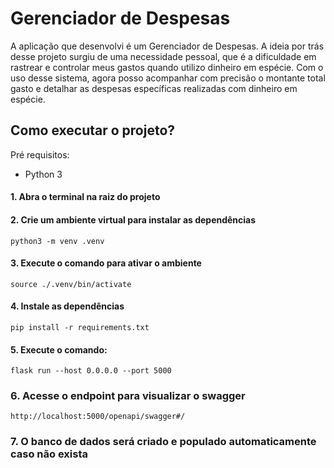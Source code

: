 # Gerenciador de Despesas #

A aplicação que desenvolvi é um Gerenciador de Despesas. A ideia por trás desse projeto surgiu de uma necessidade pessoal, que é a dificuldade em rastrear e controlar meus gastos quando utilizo dinheiro em espécie. Com o uso desse sistema, agora posso acompanhar com precisão o montante total gasto e detalhar as despesas específicas realizadas com dinheiro em espécie.

## Como executar o projeto? ##

Pré requisitos:
- Python 3

#### 1. Abra o terminal na raiz do projeto
#### 2. Crie um ambiente virtual para instalar as dependências
```
python3 -m venv .venv
```

#### 3. Execute o comando para ativar o ambiente
```
source ./.venv/bin/activate
```

#### 4. Instale as dependências
```
pip install -r requirements.txt
```

#### 5. Execute o comando:
```
flask run --host 0.0.0.0 --port 5000
```

### 6. Acesse o endpoint para visualizar o swagger
```
http://localhost:5000/openapi/swagger#/
```

### 7. O banco de dados será criado e populado automaticamente caso não exista